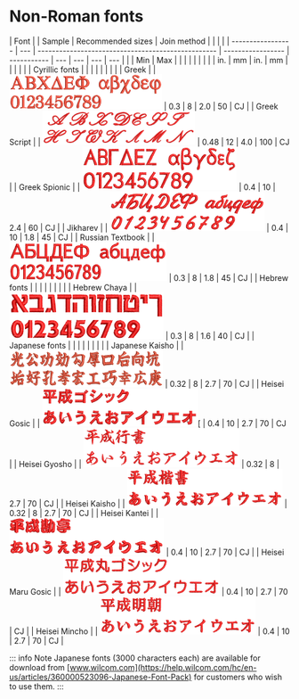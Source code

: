 # Non-Roman fonts

| Font              |     | Sample                                             | Recommended sizes | Join method |     |     |     |
| ----------------- | --- | -------------------------------------------------- | ----------------- | ----------- | --- | --- | --- | --- |
|                   | Min | Max                                                |                   |             |     |     |     |     |
|                   | in. | mm                                                 | in.               | mm          |     |     |     |     |
| Cyrillic fonts    |     |                                                    |                   |             |     |     |     |
| Greek             |     | ![Greek.png](assets/Greek.png)                     | 0.3               | 8           | 2.0 | 50  | CJ  |
| Greek Script      |     | ![GreekScript.png](assets/GreekScript.png)         | 0.48              | 12          | 4.0 | 100 | CJ  |
| Greek Spionic     |     | ![GreekSpionic.png](assets/GreekSpionic.png)       | 0.4               | 10          | 2.4 | 60  | CJ  |
| Jikharev          |     | ![Jikharev.png](assets/Jikharev.png)               | 0.4               | 10          | 1.8 | 45  | CJ  |
| Russian Textbook  |     | ![RussianTextbook.png](assets/RussianTextbook.png) | 0.3               | 8           | 1.8 | 45  | CJ  |
| Hebrew fonts      |     |                                                    |                   |             |     |     |     |
| Hebrew Chaya      |     | ![HebrewChaya.png](assets/HebrewChaya.png)         | 0.3               | 8           | 1.6 | 40  | CJ  |
| Japanese fonts    |     |                                                    |                   |             |     |     |     |
| Japanese Kaisho   |     | ![Kanji032.png](assets/Kanji032.png)               | 0.32              | 8           | 2.7 | 70  | CJ  |
| Heisei Gosic      |     | ![HeiseiGosic.png](assets/HeiseiGosic.png)\[       | 0.4               | 10          | 2.7 | 70  | CJ  |
| Heisei Gyosho     |     | ![HeiseiGyosho.png](assets/HeiseiGyosho.png)       | 0.32              | 8           | 2.7 | 70  | CJ  |
| Heisei Kaisho     |     | ![HeiseiKaisho.png](assets/HeiseiKaisho.png)       | 0.32              | 8           | 2.7 | 70  | CJ  |
| Heisei Kantei     |     | ![HeiseiKantei.png](assets/HeiseiKantei.png)       | 0.4               | 10          | 2.7 | 70  | CJ  |
| Heisei Maru Gosic |     | ![HeiseiMaruGosic.png](assets/HeiseiMaruGosic.png) | 0.4               | 10          | 2.7 | 70  | CJ  |
| Heisei Mincho     |     | ![HeiseiMincho.png](assets/HeiseiMincho.png)       | 0.4               | 10          | 2.7 | 70  | CJ  |

::: info Note
Japanese fonts (3000 characters each) are available for download from [www.wilcom.com](https://help.wilcom.com/hc/en-us/articles/360000523096-Japanese-Font-Pack) for customers who wish to use them.
:::
